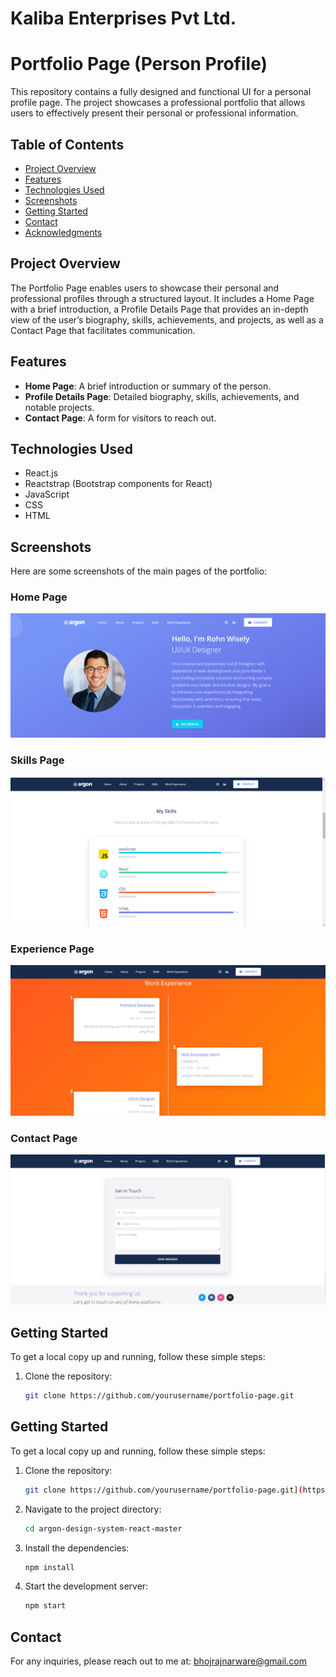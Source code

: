 # Kaliba Enterprises Pvt Ltd.


# Portfolio Page (Person Profile)

This repository contains a fully designed and functional UI for a personal profile page. The project showcases a professional portfolio that allows users to effectively present their personal or professional information.

## Table of Contents
- [Project Overview](#project-overview)
- [Features](#features)
- [Technologies Used](#technologies-used)
- [Screenshots](#screenshots)
- [Getting Started](#getting-started)
- [Contact](#contact)
- [Acknowledgments](#acknowledgments)

## Project Overview
The Portfolio Page enables users to showcase their personal and professional profiles through a structured layout. It includes a Home Page with a brief introduction, a Profile Details Page that provides an in-depth view of the user’s biography, skills, achievements, and projects, as well as a Contact Page that facilitates communication.

## Features
- **Home Page**: A brief introduction or summary of the person.
- **Profile Details Page**: Detailed biography, skills, achievements, and notable projects.
- **Contact Page**: A form for visitors to reach out.

## Technologies Used
- React.js
- Reactstrap (Bootstrap components for React)
- JavaScript
- CSS
- HTML

## Screenshots
Here are some screenshots of the main pages of the portfolio:

### Home Page
![Home Page Screenshot](src/assets/img/theme/home.png)

### Skills Page
![Skills Details Page Screenshot](src/assets/img/theme/skills.png)

### Experience Page
![Experience Details Page Screenshot](src/assets/img/theme/exp.png)

### Contact Page
![Contact Page Screenshot](src/assets/img/theme/footer.png)

## Getting Started
To get a local copy up and running, follow these simple steps:

1. Clone the repository:
   ```bash
   git clone https://github.com/yourusername/portfolio-page.git


## Getting Started
To get a local copy up and running, follow these simple steps:

1. Clone the repository:
   ```bash
   git clone https://github.com/yourusername/portfolio-page.git](https://github.com/BhojrajCSE21/argon-design-system-react-master.git
   ```
2. Navigate to the project directory:
   ```bash
   cd argon-design-system-react-master
   ```
3. Install the dependencies:
   ```bash
   npm install
   ```
4. Start the development server:
   ```bash
   npm start
   ```

## Contact
For any inquiries, please reach out to me at: bhojrajnarware@gmail.com
